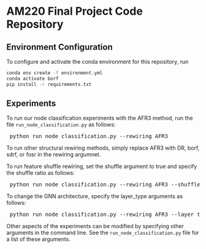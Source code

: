 # AM220 Final Project Code Repository

## Environment Configuration

To configure and activate the conda environment for this repository, run

```bash
conda env create -f environment.yml 
conda activate borf 
pip install -r requirements.txt
```

## Experiments

To run our node classification experiments with the AFR3 method, run the file `run_node_classification.py` as follows:

<pre> python run_node_classification.py --rewiring AFR3 </pre>

To run other structural rewiring methods, simply replace AFR3 with DR, borf, sdrf, or fosr in the rewiring argumnet.

To run feature shuffle rewiring, set the shuffle argument to true and specify the shuffle ratio as follows:

<pre> python run_node_classification.py --rewiring AFR3 --shuffle True --ratio 0.75 </pre>

To change the GNN architecture, specify the layer_type arguments as follows:

<pre> python run_node_classification.py --rewiring AFR3 --layer_type GCN </pre>

Other aspects of the experiments can be modified by specifying other arguments in the command line. See the `run_node_classification.py` file for a list of these arguments.
